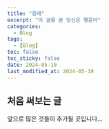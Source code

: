 ```yaml
---
title: "응애"
excerpt: "이 글을 본 당신은 행운아"
categories:
  - Blog
tags:
  - [Blog]
toc: false
toc_sticky: false
date: 2024-05-19
last_modified_at: 2024-05-19
---
```

## 처음 써보는 글

앞으로 많은 것들이 추가될 곳입니다...
